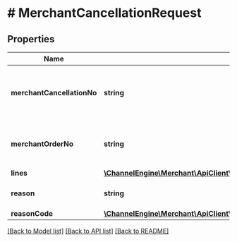 # # MerchantCancellationRequest

## Properties

Name | Type | Description | Notes
------------ | ------------- | ------------- | -------------
**merchantCancellationNo** | **string** | The unique cancellation reference used by the Merchant (sku). |
**merchantOrderNo** | **string** | The unique order reference used by the Merchant. |
**lines** | [**\ChannelEngine\Merchant\ApiClient\Model\MerchantCancellationLineRequest[]**](MerchantCancellationLineRequest.md) |  |
**reason** | **string** | Reason for cancellation (text). | [optional]
**reasonCode** | [**\ChannelEngine\Merchant\ApiClient\Model\MancoReason**](MancoReason.md) |  | [optional]

[[Back to Model list]](../../README.md#models) [[Back to API list]](../../README.md#endpoints) [[Back to README]](../../README.md)
